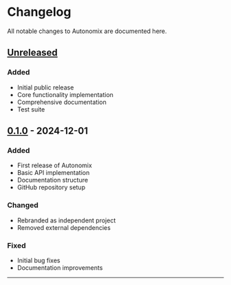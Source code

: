 # Changelog

All notable changes to Autonomix are documented here.

## [Unreleased]

### Added
- Initial public release
- Core functionality implementation
- Comprehensive documentation
- Test suite

## [0.1.0] - 2024-12-01

### Added
- First release of Autonomix
- Basic API implementation
- Documentation structure
- GitHub repository setup

### Changed
- Rebranded as independent project
- Removed external dependencies

### Fixed
- Initial bug fixes
- Documentation improvements

---

[Unreleased]: https://github.com/prakashgbid/autonomix-engine/compare/v0.1.0...HEAD
[0.1.0]: https://github.com/prakashgbid/autonomix-engine/releases/tag/v0.1.0
